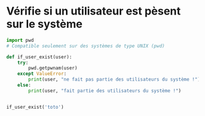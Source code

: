 # Vérifie si un utilisateur est pèsent sur le système

```python
import pwd
# Compatible seulement sur des systèmes de type UNIX (pwd)

def if_user_exist(user):
    try:
        pwd.getpwnam(user)
    except ValueError:
        print(user, "ne fait pas partie des utilisateurs du système !")
    else:
        print(user, "fait partie des utilisateurs du système !")


if_user_exist('toto')
```